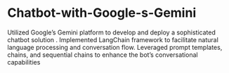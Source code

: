 # Chatbot-with-Google-s-Gemini
Utilized Google’s Gemini platform to develop and deploy a sophisticated chatbot solution . Implemented LangChain framework to facilitate natural language processing and conversation flow. Leveraged prompt templates, chains, and sequential chains to enhance the bot’s conversational capabilities
